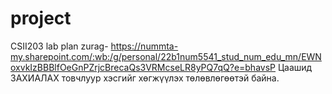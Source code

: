 # project
CSII203 lab
plan zurag-
https://nummta-my.sharepoint.com/:wb:/g/personal/22b1num5541_stud_num_edu_mn/EWNoxvkIzBBBlfOeGnPZrjcBrecaQs3VRMcseLR8yPQ7qQ?e=bhavsP
Цаашид ЗАХИАЛАХ товчлуур хэсгийг хөгжүүлэх төлөвлөгөөтэй байна.
